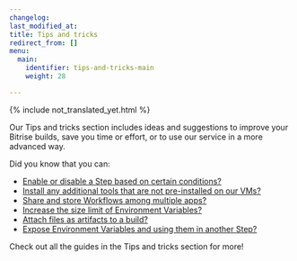 ```yaml
---
changelog:
last_modified_at:
title: Tips and tricks
redirect_from: []
menu:
  main:
    identifier: tips-and-tricks-main
    weight: 28

---
```

{% include not_translated_yet.html %}

Our Tips and tricks section includes ideas and suggestions to improve your Bitrise builds, save you time or effort, or to use our service in a more advanced way.

Did you know that you can:

* [Enable or disable a Step based on certain conditions?](/jp/tips-and-tricks/disable-a-step-by-condition/)
* [Install any additional tools that are not pre-installed on our VMs?](/jp/tips-and-tricks/install-additional-tools/)
* [Share and store Workflows among multiple apps?](/jp/tips-and-tricks/sharing-and-storing-workflows-among-multiple-apps/)
* [Increase the size limit of Environment Variables?](/jp/tips-and-tricks/increasing-the-size-limit-of-env-vars/)
* [Attach files as artifacts to a build?](/jp/tips-and-tricks/attach-any-file-to-build/)
* [Expose Environment Variables and using them in another Step? ](/jp/tips-and-tricks/expose-environment-variable/)

Check out all the guides in the Tips and tricks section for more!